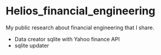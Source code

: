 # Helios_financial_engineering
My public research about financial engineering that I share.

+ Data creator sqlite with Yahoo finance API
+ sqlite updater
